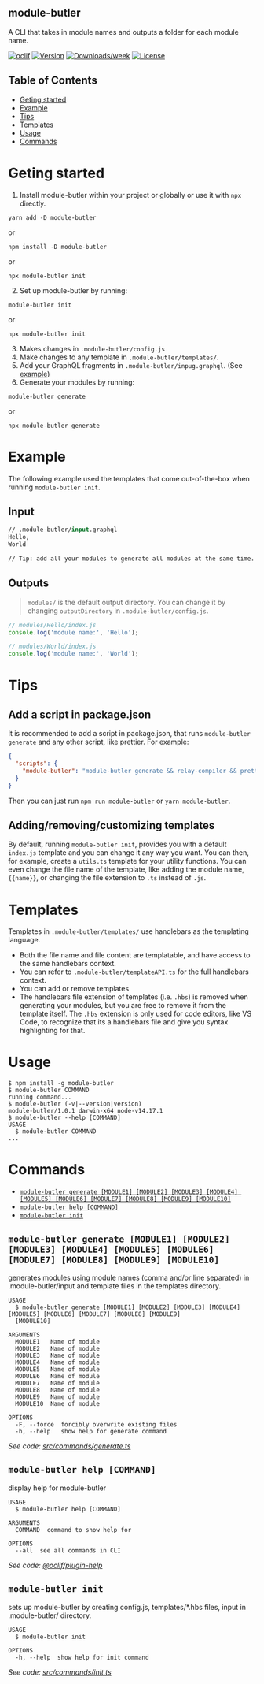 ## module-butler

A CLI that takes in module names and outputs a folder for each module name.

[![oclif](https://img.shields.io/badge/cli-oclif-brightgreen.svg)](https://oclif.io)
[![Version](https://img.shields.io/npm/v/module-butler.svg)](https://npmjs.org/package/module-butler)
[![Downloads/week](https://img.shields.io/npm/dw/module-butler.svg)](https://npmjs.org/package/module-butler)
[![License](https://img.shields.io/npm/l/module-butler.svg)](https://github.com/richardguerre/module-butler/blob/master/package.json)

## Table of Contents

<!-- toc -->
* [Geting started](#geting-started)
* [Example](#example)
* [Tips](#tips)
* [Templates](#templates)
* [Usage](#usage)
* [Commands](#commands)
<!-- tocstop -->

# Geting started

1. Install module-butler within your project or globally or use it with `npx` directly.

```
yarn add -D module-butler
```

or

```
npm install -D module-butler
```

or

```
npx module-butler init
```

2. Set up module-butler by running:

```
module-butler init
```

or

```
npx module-butler init
```

3. Makes changes in `.module-butler/config.js`
4. Make changes to any template in `.module-butler/templates/`.
5. Add your GraphQL fragments in `.module-butler/inpug.graphql`. (See [example](#example))
6. Generate your modules by running:

```
module-butler generate
```

or

```
npx module-butler generate
```

# Example

The following example used the templates that come out-of-the-box when running `module-butler init`.

## Input

```graphql
// .module-butler/input.graphql
Hello,
World

// Tip: add all your modules to generate all modules at the same time.
```

## Outputs

> `modules/` is the default output directory. You can change it by changing `outputDirectory` in `.module-butler/config.js`.

```js
// modules/Hello/index.js
console.log('module name:', 'Hello');
```

```js
// modules/World/index.js
console.log('module name:', 'World');
```

# Tips

## Add a script in package.json

It is recommended to add a script in package.json, that runs `module-butler generate` and any other script, like prettier.
For example:

```json
{
  "scripts": {
    "module-butler": "module-butler generate && relay-compiler && prettier --write modules/"
  }
}
```

Then you can just run `npm run module-butler` or `yarn module-butler`.

## Adding/removing/customizing templates

By default, running `module-butler init`, provides you with a default `index.js` template and you can change it any way you want. You can then, for example, create a `utils.ts` template for your utility functions. You can even change the file name of the template, like adding the module name, `{{name}}`, or changing the file extension to `.ts` instead of `.js`.

# Templates

Templates in `.module-butler/templates/` use handlebars as the templating language.

- Both the file name and file content are templatable, and have access to the same handlebars context.
- You can refer to `.module-butler/templateAPI.ts` for the full handlebars context.
- You can add or remove templates
- The handlebars file extension of templates (i.e. `.hbs`) is removed when generating your modules, but you are free to remove it from the template itself. The `.hbs` extension is only used for code editors, like VS Code, to recognize that its a handlebars file and give you syntax highlighting for that.

# Usage

<!-- usage -->
```sh-session
$ npm install -g module-butler
$ module-butler COMMAND
running command...
$ module-butler (-v|--version|version)
module-butler/1.0.1 darwin-x64 node-v14.17.1
$ module-butler --help [COMMAND]
USAGE
  $ module-butler COMMAND
...
```
<!-- usagestop -->

# Commands

<!-- commands -->
* [`module-butler generate [MODULE1] [MODULE2] [MODULE3] [MODULE4] [MODULE5] [MODULE6] [MODULE7] [MODULE8] [MODULE9] [MODULE10]`](#module-butler-generate-module1-module2-module3-module4-module5-module6-module7-module8-module9-module10)
* [`module-butler help [COMMAND]`](#module-butler-help-command)
* [`module-butler init`](#module-butler-init)

## `module-butler generate [MODULE1] [MODULE2] [MODULE3] [MODULE4] [MODULE5] [MODULE6] [MODULE7] [MODULE8] [MODULE9] [MODULE10]`

generates modules using module names (comma and/or line separated) in .module-butler/input and template files in the templates directory.

```
USAGE
  $ module-butler generate [MODULE1] [MODULE2] [MODULE3] [MODULE4] [MODULE5] [MODULE6] [MODULE7] [MODULE8] [MODULE9] 
  [MODULE10]

ARGUMENTS
  MODULE1   Name of module
  MODULE2   Name of module
  MODULE3   Name of module
  MODULE4   Name of module
  MODULE5   Name of module
  MODULE6   Name of module
  MODULE7   Name of module
  MODULE8   Name of module
  MODULE9   Name of module
  MODULE10  Name of module

OPTIONS
  -F, --force  forcibly overwrite existing files
  -h, --help   show help for generate command
```

_See code: [src/commands/generate.ts](https://github.com/richardguerre/module-butler/blob/v1.0.1/src/commands/generate.ts)_

## `module-butler help [COMMAND]`

display help for module-butler

```
USAGE
  $ module-butler help [COMMAND]

ARGUMENTS
  COMMAND  command to show help for

OPTIONS
  --all  see all commands in CLI
```

_See code: [@oclif/plugin-help](https://github.com/oclif/plugin-help/blob/v3.2.2/src/commands/help.ts)_

## `module-butler init`

sets up module-butler by creating config.js, templates/*.hbs files, input in .module-butler/ directory.

```
USAGE
  $ module-butler init

OPTIONS
  -h, --help  show help for init command
```

_See code: [src/commands/init.ts](https://github.com/richardguerre/module-butler/blob/v1.0.1/src/commands/init.ts)_
<!-- commandsstop -->
